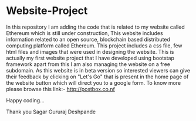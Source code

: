 # Website-Project
In this repository I am adding the code that is related to my website called Ethereum which is still under construction,
This website includes information related to an open source, blockchain based distributed computing platform called Ethereum.
This project includes a css file, few html files and images that were used in designing the website.
This is actually my first website project that I have developed using bootstap framework apart from this I am also managing the website on a free subdomain.
As this website is in beta version so interested viewers can give their feedback by clicking on "Let's Go" that is present in the home page of the website button which will direct you to a google form.
To know more please browse this link:- http://postbox.co.nf

Happy coding...

Thank you
Sagar Gururaj Deshpande
